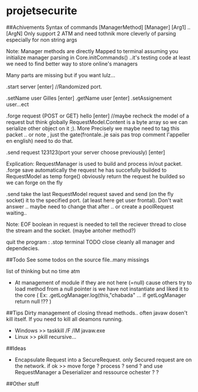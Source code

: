 # projetsecurite

##Achivements
Syntax of commands \[ManagerMethod] [Manager] \[Arg1] .. [ArgN] Only support 2 ATM and need tothnik more cleverly of parsing especially for non string args

Note: Manager methods are directly Mapped to terminal assuming you initialize manager parsing in Core.initCommands() ..it's testing code at least we need to find better way to store online's managers

Many parts are missing but if you want lulz...

.start server [enter]   //Randomized port.

.setName user Gilles [enter]
.getName user [enter]
.setAssignement user...ect

.forge request {POST or GET} hello [enter]  //maybe recheck the model of a request but think globally RequestModel.Content is a byte array so we can serialize other object on it ;). More Precisely we maybe need to tag this packet .. or note , just the gate(frontale..je sais pas trop comment l'appeller en english) need to do that.

.send request 123123(port your server choose previously) [enter]

Explication: 
RequestManager is used to build and process in/out packet.
.forge save automatically the request he has succefully builded to RequestModel as temp
forge() obviously return the request he builded so we can forge on the fly

.send take the last RequestModel request saved and send (on the fly socket) it to the specified port. (at least here get user frontal). Don't wait answer .. maybe need to change that after .. or create a poolRequest waiting..

Note: EOF boolean in request is needed to tell the reciever thread to close the stream and the socket. (maybe antoher method?)

quit the program : .stop terminal
TODO close cleanly all manager and dependecies.

##Todo
See some todos on the source file..many missings

list of thinking but no time atm

* At management of module if they are not here (=null) cause others try to load method from a null pointer is we have not instantiate and liked it to the core ( Ex: .getLogManager.log(this,"chabada" ... if getLogManager return null !?? )

##Tips
Dirty management of closing thread methods.. often javaw dosen't kill itself. If you need to kill all deamons running.

* Windows >> taskkill /F /IM javaw.exe
* Linux >> pkill recursive...

##Ideas

* Encapsulate Request into a SecureRequest. only Secured request are on the network.
if ok >> move forge ? process ? send ? and use RequestManager a Deserializer and ressource ochester ? ?

##Other stuff